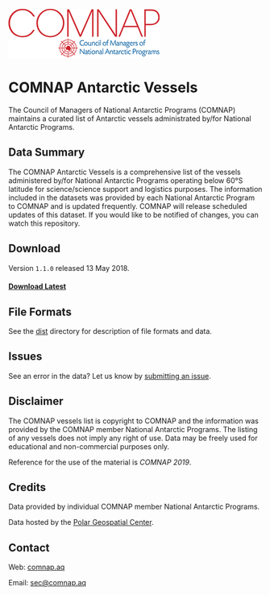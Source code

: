 ![COMNAP Logo](/img/comnap-logo-color.png)
# COMNAP Antarctic Vessels
The Council of Managers of National Antarctic Programs (COMNAP) maintains a curated list of Antarctic vessels administrated by/for National Antarctic Programs.

## Data Summary
The COMNAP Antarctic Vessels is a comprehensive list of the vessels administered by/for National Antarctic Programs operating below 60°S latitude for science/science support and logistics purposes. The information included in the datasets was provided by each National Antarctic Program to COMNAP and is updated frequently. COMNAP will release scheduled updates of this dataset. If you would like to be notified of changes, you can watch this repository.

## Download
Version `1.1.0` released 13 May 2018.

#### [Download Latest](https://github.com/PolarGeospatialCenter/comnap-antarctic-vessels/releases)

## File Formats
See the [dist](/dist) directory for description of file formats and data.

## Issues
See an error in the data? Let us know by [submitting an issue](https://github.com/PolarGeospatialCenter/comnap-antarctic-vessels/issues).

## Disclaimer
The COMNAP vessels list is copyright to COMNAP and the information was provided by the COMNAP member National Antarctic Programs. The listing of any vessels does not imply any right of use. Data may be freely used for educational and non-commercial purposes only.

Reference for the use of the material is *COMNAP 2019*.

## Credits
Data provided by individual COMNAP member National Antarctic Programs.

Data hosted by the [Polar Geospatial Center](//www.pgc.umn.edu).

## Contact
Web: [comnap.aq](//comnap.aq)

Email: <sec@comnap.aq>
